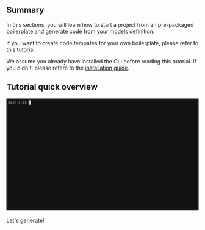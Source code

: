 ## Summary

In this sections, you will learn how to start a project from an pre-packaged boilerplate and generate code from your models definition.

If you want to create code tempates for your own boilerplate, please refer to [this tutorial](../create-boilerplate/introduction.md).

We assume you already have installed the CLI before reading this tutorial. If you didn't, please refere to the [installation guide](../installation.md).

## Tutorial quick overview

![Hapify CLI - Terminal sample](../../assets/get-started.gif 'Terminal sample')

Let's generate!
